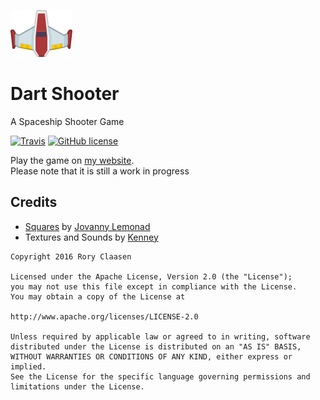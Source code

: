 [![Dart-shooter](web/assets/player.png)](http://roryclaasen.me/dart-shooter)
# Dart Shooter
A Spaceship Shooter Game

[![Travis](https://img.shields.io/travis/roryclaasen/dart-shooter.svg?style=flat-square)](https://travis-ci.org/roryclaasen/dart-shooter/branches)
[![GitHub license](https://img.shields.io/badge/license-Apache%202-blue.svg?style=flat-square)](https://raw.githubusercontent.com/roryclaasen/dart-shooter/master/LICENSE)

Play the game on [my website](http://roryclaasen.me/dart-shooter).<br>
Please note that it is still a work in progress

## Credits
- [Squares](http://www.dafont.com/squares2.font) by [Jovanny Lemonad](http://www.dafont.com/jovanny-lemonad.d1907)
- Textures and Sounds by [Kenney](http://www.kenney.nl/)

```
Copyright 2016 Rory Claasen

Licensed under the Apache License, Version 2.0 (the "License");
you may not use this file except in compliance with the License.
You may obtain a copy of the License at

http://www.apache.org/licenses/LICENSE-2.0

Unless required by applicable law or agreed to in writing, software
distributed under the License is distributed on an "AS IS" BASIS,
WITHOUT WARRANTIES OR CONDITIONS OF ANY KIND, either express or implied.
See the License for the specific language governing permissions and
limitations under the License.
```
